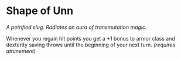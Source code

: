 # Shape of Unn

*A petrified slug. Radiates an aura of transmutation magic.*

Whenever you regain hit points you get a +1 bonus to armor class and dexterity saving throws until the beginning of your next turn. *(requires attunement)*
